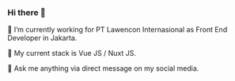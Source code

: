 ### Hi there 👋

🔭 I’m currently working for PT Lawencon Internasional as Front End Developer in Jakarta.

🌱 My current stack is Vue JS / Nuxt JS.

💬 Ask me anything via direct message on my social media.
<!--
**pujakesuma/pujakesuma** is a ✨ _special_ ✨ repository because its `README.md` (this file) appears on your GitHub profile.

Here are some ideas to get you started:


- 👯 I’m looking to collaborate on ...
- 🤔 I’m looking for help with ...
- 💬 Ask me about ...
- 📫 How to reach me: ...
- 😄 Pronouns: ...
- ⚡ Fun fact: ...
-->
